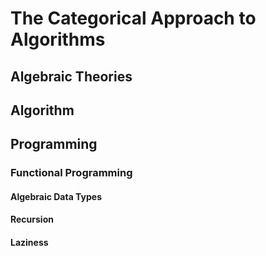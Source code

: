 # The Categorical Approach to Algorithms

## Algebraic Theories

## Algorithm

## Programming
### Functional Programming
#### Algebraic Data Types
#### Recursion
#### Laziness
